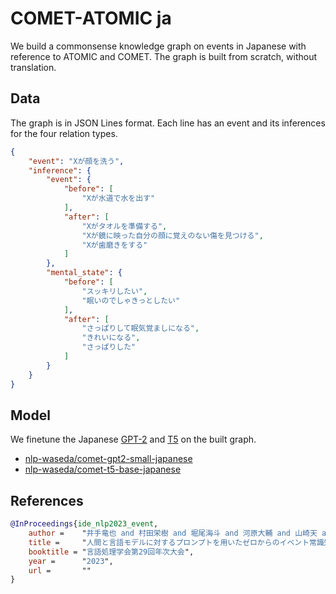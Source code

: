 # COMET-ATOMIC ja

We build a commonsense knowledge graph on events in Japanese with reference to ATOMIC and COMET.
The graph is built from scratch, without translation.

## Data

The graph is in JSON Lines format.
Each line has an event and its inferences for the four relation types.

```json
{
    "event": "Xが顔を洗う",
    "inference": {
        "event": {
            "before": [
                "Xが水道で水を出す"
            ],
            "after": [
                "Xがタオルを準備する",
                "Xが鏡に映った自分の顔に覚えのない傷を見つける",
                "Xが歯磨きをする"
            ]
        },
        "mental_state": {
            "before": [
                "スッキリしたい", 
                "眠いのでしゃきっとしたい"
            ],
            "after": [
                "さっぱりして眠気覚ましになる",
                "きれいになる",
                "さっぱりした"
            ]
        }
    }
}
```

## Model

We finetune the Japanese [GPT-2](https://huggingface.co/nlp-waseda/gpt2-small-japanese) and [T5](https://huggingface.co/megagonlabs/t5-base-japanese-web) on the built graph.

- [nlp-waseda/comet-gpt2-small-japanese](https://huggingface.co/nlp-waseda/comet-gpt2-small-japanese)
- [nlp-waseda/comet-t5-base-japanese](https://huggingface.co/nlp-waseda/comet-t5-base-japanese)

## References

```bib
@InProceedings{ide_nlp2023_event,
    author =    "井手竜也 and 村田栄樹 and 堀尾海斗 and 河原大輔 and 山崎天 and 李聖哲 and 新里顕大 and 佐藤敏紀",
    title =     "人間と言語モデルに対するプロンプトを用いたゼロからのイベント常識知識グラフ構築",
    booktitle = "言語処理学会第29回年次大会",
    year =      "2023",
    url =       ""
}
```
